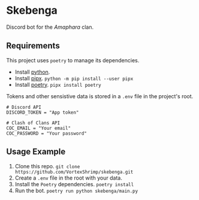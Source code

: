 # Skebenga

Discord bot for the *Amaphara* clan.

## Requirements

This project uses `poetry` to manage its dependencies.

- Install [python](https://www.python.org/downloads/).
- Install [pipx](https://pipx.pypa.io/latest/installation/). `python -m pip install --user pipx`
- Install [poetry](https://python-poetry.org/). `pipx install poetry`

Tokens and other sensistive data is stored in a `.env` file in the project's root.

```dotenv
# Discord API
DISCORD_TOKEN = "App token"

# Clash of Clans API
COC_EMAIL = "Your email"
COC_PASSWORD = "Your password"
```

## Usage Example

1. Clone this repo. `git clone https://github.com/VortexShrimp/skebenga.git`
2. Create a `.env` file in the root with your data.
3. Install the `Poetry` dependencies. `poetry install`
4. Run the bot. `poetry run python skebenga/main.py`
